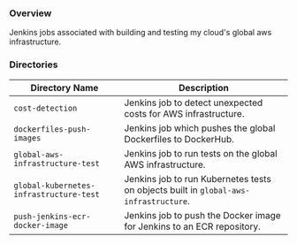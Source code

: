 ### Overview

Jenkins jobs associated with building and testing my cloud's global aws infrastructure.

### Directories

| Directory Name                          | Description                                                                          |
|-----------------------------------------|--------------------------------------------------------------------------------------|
| `cost-detection`                        | Jenkins job to detect unexpected costs for AWS infrastructure.                       |
| `dockerfiles-push-images`               | Jenkins job which pushes the global Dockerfiles to DockerHub.                        |
| `global-aws-infrastructure-test`        | Jenkins job to run tests on the global AWS infrastructure.                           |
| `global-kubernetes-infrastructure-test` | Jenkins job to run Kubernetes tests on objects built in `global-aws-infrastructure`. |
| `push-jenkins-ecr-docker-image`         | Jenkins job to push the Docker image for Jenkins to an ECR repository.               |